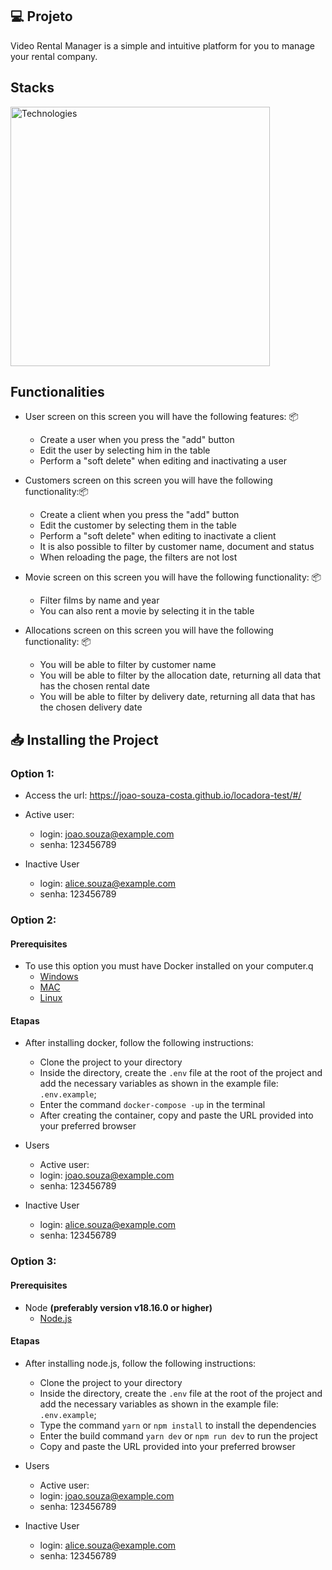 ## 💻 Projeto

Video Rental Manager is a simple and intuitive platform for you to manage your rental company.

## Stacks
<img src="https://skillicons.dev/icons?i=html,css,javascript,typescript,docker,git,vue,vite,tailwindcss" width="415px" alt="Technologies" />

## Functionalities

- User screen on this screen you will have the following features: 📦
  - Create a user when you press the "add" button
  - Edit the user by selecting him in the table
  - Perform a "soft delete" when editing and inactivating a user
    
- Customers screen on this screen you will have the following functionality:📦
  - Create a client when you press the "add" button
  - Edit the customer by selecting them in the table
  - Perform a "soft delete" when editing to inactivate a client
  - It is also possible to filter by customer name, document and status
  - When reloading the page, the filters are not lost
 
- Movie screen on this screen you will have the following functionality: 📦
  - Filter films by name and year
  - You can also rent a movie by selecting it in the table
  
- Allocations screen on this screen you will have the following functionality: 📦
  - You will be able to filter by customer name
  - You will be able to filter by the allocation date, returning all data that has the chosen rental date
  - You will be able to filter by delivery date, returning all data that has the chosen delivery date

## 📥 Installing the Project

### Option 1:

- Access the url: https://joao-souza-costa.github.io/locadora-test/#/
  
- Active user: 
    - login: joao.souza@example.com
    - senha: 123456789
    
- Inactive User  
    - login: alice.souza@example.com
    - senha: 123456789


### Option 2:

#### Prerequisites

- To use this option you must have Docker installed on your computer.q
  - [Windows](https://docs.docker.com/windows/started)
  - [MAC](https://docs.docker.com/mac/started/)
  - [Linux](https://docs.docker.com/linux/started/)

#### Etapas

- After installing docker, follow the following instructions:
  - Clone the project to your directory
  - Inside the directory, create the `.env` file at the root of the project and add the necessary variables as shown in the example file: `.env.example`;
  - Enter the command `docker-compose -up` in the terminal
  - After creating the container, copy and paste the URL provided into your preferred browser

- Users
   - Active user: 
    - login: joao.souza@example.com
    - senha: 123456789
    
- Inactive User  
    - login: alice.souza@example.com
    - senha: 123456789

### Option 3:

#### Prerequisites

- Node **(preferably version v18.16.0 or higher)**
   - [Node.js](https://nodejs.org/en/download/)
   
#### Etapas

- After installing node.js, follow the following instructions:
  - Clone the project to your directory
  - Inside the directory, create the `.env` file at the root of the project and add the necessary variables as shown in the example file: `.env.example`;
  - Type the command `yarn` or `npm install` to install the dependencies
  - Enter the build command `yarn dev` or `npm run dev` to run the project
  - Copy and paste the URL provided into your preferred browser

- Users
   - Active user: 
    - login: joao.souza@example.com
    - senha: 123456789
    
- Inactive User  
    - login: alice.souza@example.com
    - senha: 123456789

